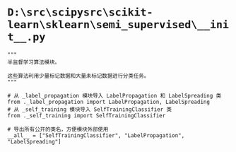 # `D:\src\scipysrc\scikit-learn\sklearn\semi_supervised\__init__.py`

```
"""
半监督学习算法模块。

这些算法利用少量标记数据和大量未标记数据进行分类任务。
"""

# 从 _label_propagation 模块导入 LabelPropagation 和 LabelSpreading 类
from ._label_propagation import LabelPropagation, LabelSpreading
# 从 _self_training 模块导入 SelfTrainingClassifier 类
from ._self_training import SelfTrainingClassifier

# 导出所有公开的类名，方便模块外部使用
__all__ = ["SelfTrainingClassifier", "LabelPropagation", "LabelSpreading"]
```